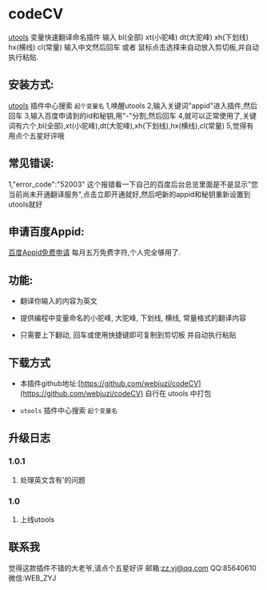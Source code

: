 # codeCV
[utools](https://u.tools/) 变量快速翻译命名插件
输入 bl(全部) xt(小驼峰) dt(大驼峰) xh(下划线) hx(横线) cl(常量)
输入中文然后回车 或者 鼠标点击选择来自动放入剪切板,并自动执行粘贴.

## 安装方式:

[utools](https://u.tools/) 插件中心搜索 `起个变量名`
1,唤醒utools
2,输入关键词"appid"进入插件,然后回车
3,输入百度申请到的id和秘钥,用"-"分割,然后回车
4,就可以正常使用了,关键词有六个,bl(全部),xt(小驼峰),dt(大驼峰),xh(下划线),hx(横线),cl(常量)
5,觉得有用点个五星好评哦

## 常见错误:

1,"error_code":"52003"  这个报错看一下自己的百度后台总览里面是不是显示"您当前尚未开通翻译服务",点击立即开通就好,然后吧新的appid和秘钥重新设置到utools就好

## 申请百度Appid:

[百度Appid免费申请](https://hcfy.app/docs/services/baidu-api) 每月五万免费字符,个人完全够用了.


## 功能:
- 翻译你输入的内容为英文

- 提供编程中变量命名的小驼峰, 大驼峰, 下划线, 横线, 常量格式的翻译内容

- 只需要上下翻动, 回车或使用快捷键即可复制到剪切板 并自动执行粘贴


## 下载方式    

- 本插件github地址:[https://github.com/webjuzi/codeCV](https://github.com/webjuzi/codeCV) 自行在 utools 中打包

- `utools` 插件中心搜索 `起个变量名`

## 升级日志
### 1.0.1
1. 处理英文含有'的问题

### 1.0
1. 上线utools


## 联系我
觉得这款插件不错的大老爷,请点个五星好评
邮箱:zz.yj@qq.com
QQ:85640610
微信:WEB_ZYJ
